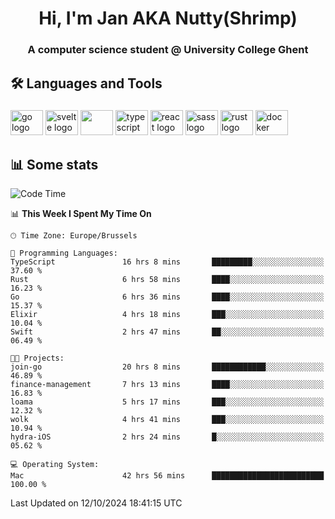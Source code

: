 <h1 align="center">Hi, I'm Jan AKA Nutty(Shrimp)</h1>
<h3 align="center">A computer science student @ University College Ghent</h3>

<h2 align="left">🛠️ Languages and Tools</h2>

###

<div align="left">
  <img src="https://cdn.jsdelivr.net/gh/devicons/devicon/icons/go/go-original.svg" height="40" width="52" alt="go logo"  />
  <img src="https://cdn.jsdelivr.net/gh/devicons/devicon@latest/icons/svelte/svelte-original.svg"  height="40" width="52" alt="svelte logo" />
  <img src="https://cdn.jsdelivr.net/gh/devicons/devicon@latest/icons/tailwindcss/tailwindcss-original.svg" height="40" width="52" />
  <img src="https://cdn.jsdelivr.net/gh/devicons/devicon/icons/typescript/typescript-original.svg" height="40" width="52" alt="typescript logo"  />
  <img src="https://cdn.jsdelivr.net/gh/devicons/devicon/icons/react/react-original.svg" height="40" width="52" alt="react logo"  />
  <img src="https://cdn.jsdelivr.net/gh/devicons/devicon/icons/sass/sass-original.svg" height="40" width="52" alt="sass logo"  />
  <img src="https://cdn.jsdelivr.net/gh/devicons/devicon@latest/icons/rust/rust-original.svg" height="40" width="52" alt="rust logo" />
  <img src="https://cdn.jsdelivr.net/gh/devicons/devicon/icons/docker/docker-original.svg" height="40" width="52" alt="docker logo"  />
</div>

<h2>📊 Some stats</h2>

<!--START_SECTION:waka-->
![Code Time](http://img.shields.io/badge/Code%20Time-5%2C121%20hrs%2021%20mins-blue)

📊 **This Week I Spent My Time On** 

```text
🕑︎ Time Zone: Europe/Brussels

💬 Programming Languages: 
TypeScript               16 hrs 8 mins       █████████░░░░░░░░░░░░░░░░   37.60 % 
Rust                     6 hrs 58 mins       ████░░░░░░░░░░░░░░░░░░░░░   16.23 % 
Go                       6 hrs 36 mins       ████░░░░░░░░░░░░░░░░░░░░░   15.37 % 
Elixir                   4 hrs 18 mins       ███░░░░░░░░░░░░░░░░░░░░░░   10.04 % 
Swift                    2 hrs 47 mins       ██░░░░░░░░░░░░░░░░░░░░░░░   06.49 % 

🐱‍💻 Projects: 
join-go                  20 hrs 8 mins       ████████████░░░░░░░░░░░░░   46.89 % 
finance-management       7 hrs 13 mins       ████░░░░░░░░░░░░░░░░░░░░░   16.83 % 
loama                    5 hrs 17 mins       ███░░░░░░░░░░░░░░░░░░░░░░   12.32 % 
wolk                     4 hrs 41 mins       ███░░░░░░░░░░░░░░░░░░░░░░   10.94 % 
hydra-iOS                2 hrs 24 mins       █░░░░░░░░░░░░░░░░░░░░░░░░   05.62 % 

💻 Operating System: 
Mac                      42 hrs 56 mins      █████████████████████████   100.00 % 
```


 Last Updated on 12/10/2024 18:41:15 UTC
<!--END_SECTION:waka-->
